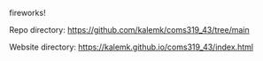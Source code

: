 fireworks!


Repo directory:
https://github.com/kalemk/coms319_43/tree/main


Website directory:
https://kalemk.github.io/coms319_43/index.html